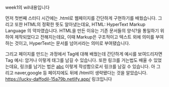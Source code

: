 week1의 wil내용입니다

먼저 첫번째 스터디 시간에는
.html로 웹페이지를 간단하게 구현하기를 배웠습니다.
그리고 또한 HTML의 정확한 뜻도 알아냈는데요,
HTML: HyperText Markup Language 의 약자였습니다.
HTML을 만든 이유는 기존 문서들의 양식?을 통일하기 위하여 제작되었다고 전해지는데요,
이때 Markup은 구조적이고 텍스트 외에 의미를 부여하는 것이고,
HyperText는 문서를 넘어서라는 의미로 부여됐습니다.

그리고 페이지를 만드는 과정에서 Tag에 대해 배웠는데
간단하게 예시를 보여드리자면
Tag 예시: <tagname>암거나</tagname>
이렇게 태그를 남길 수 있습니다.
또한 링크를 거는법도 배울 수 있었는데요,
링크를 남기는 법은
<a href="/abc.html">abc</a>
이렇게 작성함으로서 링크를 남길 수 있습니다.
아 그리고 naver,google 등 페이지에도 뒤에 /html이 생략됐다는 것을 알았습니다.
https://lucky-daffodil-15a79b.netlify.app/ 링크입니다